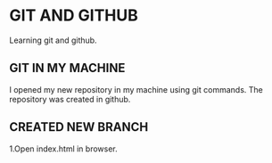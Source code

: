 # GIT AND GITHUB


Learning git and github.

## GIT IN MY MACHINE

I opened my new repository in my machine using git commands. The repository was created in github.
## CREATED NEW BRANCH

1.Open index.html in browser.
